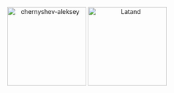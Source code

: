 <p align="center"><img height="180em" src="https://github-readme-stats.vercel.app/api?username=chernyshev-aleksey&show_icons=true&bg_color=20,ffffff,b1b1b3,eddddc&title_color=fff&text_color=fff" alt="chernyshev-aleksey" align = "center"/>
<img height="180em" src="https://github-readme-stats.vercel.app/api/top-langs/?username=chernyshev-aleksey&bg_color=20,eddddc,b1b1b3,ffffff&layout=compact&title_color=fff&text_color=fff" alt="Latand" align = "center"/></p>
